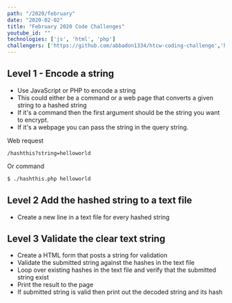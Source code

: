 ```yaml
---
path: "/2020/february"
date: "2020-02-02"
title: "February 2020 Code Challenges"
youtube_id: ""
technologies: ['js', 'html', 'php']
challengers: ['https://github.com/abbadon1334/htcw-coding-challenge','https://github.com/Tyrianad/JanuaryChallenge2020']
---
```

## Level 1 - Encode a string
- Use JavaScript or PHP to encode a string
- This could either be a command or a web page that converts a given string to a hashed string
- If it's a command then the first argument should be the string you want to encrypt.
- If it's a webpage you can pass the string in the query string.

Web request

`/hashthis?string=helloworld`

Or command 
```bash
$ ./hashthis.php helloworld
```

## Level 2 Add the hashed string to a text file
-  Create a new line in a text file for every hashed string

## Level 3 Validate the clear text string
- Create a HTML form that posts a string for validation
- Validate the submitted string against the hashes in the text file
- Loop over existing hashes in the text file and verify that the submitted string exist
- Print the result to the page
- If submitted string is valid then print out the decoded string and its hash
